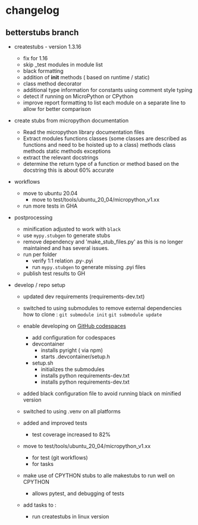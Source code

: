 
# changelog 
## betterstubs branch
- createstubs  - version 1.3.16
    - fix for 1.16 
    - skip _test modules in module list
    - black formatting 
    - addition of __init__ methods ( based on runtime / static)
    - class method decorator 
    - additional type information for constants using comment style typing
    - detect if running on MicroPython or CPython
    - improve report formatting to list each module on a separate line to allow for better comparison

- create stubs from micropython documentation
    - Read the micropython library documentation files 
    - Extract 
        modules
            functions
            classes  (some classes are described as functions and need to be hoisted up to a class)
                methods
                class methods
                static methods
            exceptions
    - extract the relevant docstrings
    - determine the return type of a function or method based on the docstring 
        this is about 60% accurate 


- workflows
    - move to ubuntu 20.04 
        - move to test/tools/ubuntu_20_04/micropython_v1.xx
    - run more tests in GHA 

- postprocessing 
    - minification adjusted to work with `black`
    - use `mypy.stubgen` to generate stubs 
    - remove dependency and 'make_stub_files.py' as this is no longer maintained and has several issues.
    - run per folder 
        - verify 1:1 relation .py-.pyi
        - run `mypy.stubgen` to generate missing .pyi files
    - publish test results to GH



- develop / repo setup
    - updated dev requirements (requirements-dev.txt)
    - switched to using submodules to remove  external dependencies
        how to clone : 
        `git submodule init`
        `git submodule update`
    - enable developing on [GitHub codespaces](https://github.com/codespaces)
        - add configuration for codespaces 
        - devcontainer
            - installs pyright ( via npm)
            - starts .devcontainer/setup.h
        - setup.sh 
            - initializes the submodules 
            - installs python requirements-dev.txt 
            - installs python requirements-dev.txt 

    - added black configuration file to avoid running black on minified version
    - switched to using .venv on all platforms
    - added and improved tests
        - test coverage increased to 82%
    - move to test/tools/ubuntu_20_04/micropython_v1.xx
        - for test (git workflows)
        - for tasks 
    - make use of CPYTHON stubs to alle makestubs to run well on CPYTHON
        - allows pytest, and debugging of tests
    - add tasks to :
        - run createstubs in linux version



